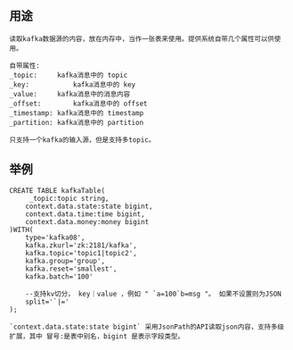 ## 用途
	
	读取kafka数据源的内容，放在内存中，当作一张表来使用。提供系统自带几个属性可以供使用。
	
	自带属性:	
	_topic:		kafka消息中的 topic
	_key:			kafka消息中的 key
	_value:		kafka消息中的消息内容
	_offset:		kafka消息中的 offset
	_timestamp:	kafka消息中的 timestamp
	_partition:	kafka消息中的 partition
	
	只支持一个kafka的输入源，但是支持多topic。
	
	
## 举例

```
CREATE TABLE kafkaTable(
	 _topic:topic string,
    context.data.state:state bigint,
    context.data.time:time bigint,
    context.data.money:money bigint
)WITH(
    type='kafka08',
    kafka.zkurl='zk:2181/kafka',
    kafka.topic='topic1|topic2',
    kafka.group='group',
    kafka.reset='smallest',
    kafka.batch='100'
    
    --支持kv切分， key｜value ，例如 " `a=100`b=msg "。 如果不设置则为JSON
    split='`|='
);
	
`context.data.state:state bigint` 采用JsonPath的API读取json内容，支持多级扩展，其中 冒号:是表中别名，bigint 是表示字段类型。 

```


